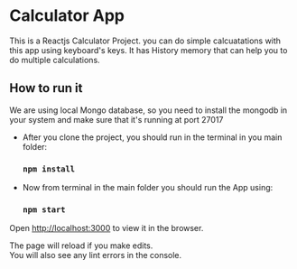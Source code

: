 # Calculator App

This is a Reactjs Calculator Project. you can do simple calcuatations with this app using keyboard's keys. It has  History memory that can help you to do multiple calculations.

## How to run it 

We are using local Mongo database, so you need to install the mongodb in your system and make sure that it's running at port 27017

 *  After you clone the project, you should run in the terminal in you main folder:

    ### `npm install`


 *  Now from terminal in the main folder you should run the App using:
    ### `npm start `

Open [http://localhost:3000](http://localhost:3000) to view it in the browser.

The page will reload if you make edits.\
You will also see any lint errors in the console.




